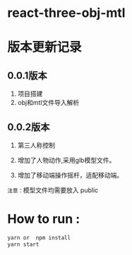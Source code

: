 # react-three-obj-mtl

# 版本更新记录
## 0.0.1版本
1.  项目搭建
2.  obj和mtl文件导入解析

## 0.0.2版本
1.  第三人称控制

2.  增加了人物动作,采用glb模型文件。

3.  增加了移动端操作摇杆，适配移动端。

`注意：`模型文件均需要放入 public



# How to run :

```javascript
yarn or  npm install
yarn start
```
